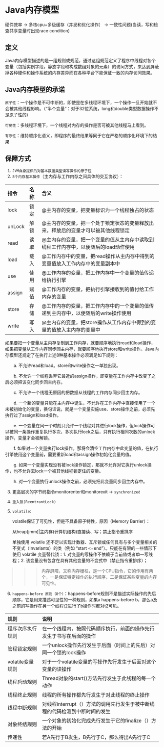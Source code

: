 # Java内存模型

硬件效率 -> 多核cpu+多级缓存（并发和优化操作） -> 一致性问题(当读，写和检查共享变量时出现race condition)

## 定义

Java内存模型描述的是一组规则或规范，通过这组规范定义了程序中线程对各个变量（包括实例字段，静态字段和构成数组对象的元素）的访问方式，来达到屏蔽掉各种硬件和操作系统的内存差异而在各种平台下能保证一致的内存访问效果。

## Java内存模型的承诺
`原子性`：一个操作是不可中断的，即使是在多线程环境下，一个操作一旦开始就不会被其他线程影响。（“半个变量”：对于32位系统，long和double类型数据操作不是原子性的）

`可见性`：多线程环境下，一个线程对内存的操作是否可被其他线程马上看到。

`有序性`：维持顺序化语义，即程序的最终结果等同于它在严格的顺序化环境下的结果

## 保障方式
1. `JVM自身提供的对基本数据类型读写操作的原子性`
2. `8个内存基本操作`（主内存与工作内存之间具体的交互协议）：

|指令|名称|含义|
|:---|:---|:---|
|lock|锁定 |@主内存的变量，把变量标识为一个线程独占的状态|
|unLock|解锁 |@主内存的变量，把一个处于锁定状态的变量释放出来，释放后的变量才可以被其他线程锁定|
|read|读取 |@主内存的变量，把一个变量的值从主内存中读取到线程工作内存中，以便随后的load动作使用|
|load|载入 |@工作内存中的变量，把read操作从主内存中得到的变量值放入工作内存中的变量副本中|
|use|使用 |@工作内存的变量，把工作内存中一个变量的值传递给执行引擎|
|assign|赋值 |@工作内存的变量，把执行引擎接收到的值付给工作内存的变量|
|store|存储 |@工作内存的变量，把工作内存中的一个变量的值传递到主内存中，以便随后的write操作使用|
|write|写入 |@主内存的变量，把store操作从工作内存中得到的变量的值放入主内存的变量中|


如果要把一个变量从主内存复制到工作内存，就要顺序地执行read和load操作，如果把变量从工作内存同步回主内存，就要顺序地执行store和write操作。Java内存模型还规定了在执行上述8种基本操作必须满足如下规则：
    
　　a. 不允许read和load。store和write操作之一单独出现。
  
　　b. 不允许一个线程丢弃它最近的assign操作，即变量在工作内存中改变了之后必须把该变化同步回主内存。
  
　　c. 不允许一个线程无原因的把数据从线程的工作内存同步回主内存。
  
　　d. 一个新的变量只能在主内存中诞生，不允许在工作内存中直接使用了一个未被初始化的变量，换句话说，就是一个变量实施use、store操作之前，必须先执行过了assign和load操作。
  
　　e. 一个变量在同一个时刻只允许一个线程对其进行lock操作，但lock操作可以被同一条操作重复执行多次，多次执行lock之后，只有执行相同次数的unlock操作，变量才会被解锁。
  
　　f. 如果对一个变量执行lock操作，那将会清空工作内存中此变量的值，在执行引擎使用这个变量前，需要重新load和assign操作初始化变量的值。
  
　　g. 如果一个变量实现没有被lock操作锁定，那就不允许对它执行unlock操作，也不允许去lock一个被其他线程锁定住的变量。
  
　　h. 对一个变量执行unlock操作之前，必须先把此变量同步回主内存中。

3. 更高层次的字节码指令monitorenter和monitorexit -> `synchronized`
4. `重入锁(ReentrantLock)`
5. `volatile`:

   volatile保证了可见性，但是不具备原子特性，原因（Memory Barrier）：
   
   从heap(jmm)|主内存(计算机结构)直接读、写；禁止指令重排序
   
   单独使用 volatile 还不足以实现计数器、互斥锁或任何具有与多个变量相关的不变式（Invariants）的类（例如 “start <=end”）。只能在有限的一些情形下使用 volatile 变量替代锁：1. 对变量的写操作不依赖于当前值或者单一写线程；2. 该变量没有包含在具有其他变量的不变式中（禁止指令重排序）；


>>>内存屏障，又称内存栅栏，是一个CPU指令，它的作用有两个，一是保证特定操作的执行顺序，二是保证某些变量的内存可见性。


6. `happens-before 原则（8个）`：happens-before规则不是描述实际操作的先后顺序，它是用来描述可见性的一种规则，如果a happens-before b，那么a及之前的写操作在另一个线程t2进行了b操作时都对t2可见。

|规则|说明|
|:---|:---|
|程序次序执行规则|在一个线程内，按照代码顺序执行，前面的操作先行发生于书写在后面的操作|
|管程锁定规则|一个unlock操作先行发生于后面（时间上的先后）对同一个锁的lock操作|
|volatile变量规则|对于一个volatile变量的写操作先行发生于后面对这个变量的读操作|
|线程启动规则|Thread对象的start()方法先行发生于此线程的每一个动作|
|线程终止规则|线程的所有操作都先行发生于对此线程的终止操作|
|线程中断规则|对线程interrupt（）方法的调用先行发生于被中断线程的代码检测到中断时间的发生|
|对象终结规则|一个对象的初始化完成先行发生于它的finalize（）方法的开始|
|传递性|若A先行于B发生，B先行于C，那么得出A先行于C|
  
